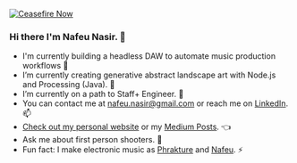 [![Ceasefire Now](https://badge.techforpalestine.org/default)](https://techforpalestine.org/learn-more)

### Hi there I'm Nafeu Nasir. 👋

- I'm currently building a headless DAW to automate music production workflows 🎹
- I’m currently creating generative abstract landscape art with Node.js and Processing (Java). 🌄
- I’m currently on a path to Staff+ Engineer. 🌱
- You can contact me at [nafeu.nasir@gmail.com](mailto:nafeu.nasir@gmail.com) or reach me on [LinkedIn](https://www.linkedin.com/in/nafeu-nasir-aa679b60/). 📫
- [Check out my personal website](http://nafeu.com) or my [Medium Posts](https://nafeu.medium.com). 👈
- Ask me about first person shooters. 💬
- Fun fact: I make electronic music as [Phrakture](https://open.spotify.com/artist/4AlnXoFGT5zl3v85ScIOzK?si=bCVknj8wRreXnGE1DZ5teg) and [Nafeu](https://open.spotify.com/artist/5NhwrCkzOykT6SdxGzwEtL?si=j3LHo3jHSTGR6CO1x4ODWQ). ⚡
